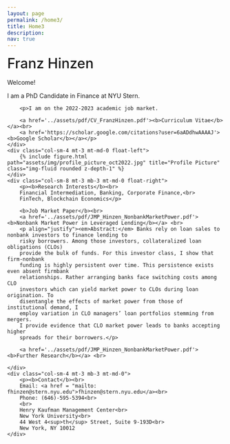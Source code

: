 ```yaml
---
layout: page
permalink: /home3/
title: Home3
description: 
nav: true
---
```

<div class="row justify-content-sm-center align-items-start d-block mt-0">
    <div class="col-sm-4 mt-0 mt-md-0 float-left" style="font-size:2.0rem; padding-top:0; margin-top:0; margin-bottom:0.5em; border:0; font-weight:500">
        Franz Hinzen
    </div>
    <div class="col-sm-8 mt-0 mt-md-0 float-right">
        <p style="margin-top:0.5rem">Welcome!</p>
        <p>I am a PhD Candidate in Finance at NYU Stern.</p>

        <p>I am on the 2022-2023 academic job market.

        <a href='../assets/pdf/CV_FranzHinzen.pdf'><b>Curriculum Vitae</b></a><br>
        <a href='https://scholar.google.com/citations?user=6aADdhwAAAAJ'><b>Google Scholar</b></a></p>
    </div>
    <div class="col-sm-4 mt-3 mt-md-0 float-left">
        {% include figure.html path="assets/img/profile_picture_oct2022.jpg" title="Profile Picture" class="img-fluid rounded z-depth-1" %}
    </div> 
    <div class="col-sm-8 mt-3 mb-3 mt-md-0 float-right">
        <p><b>Research Interests</b><br>
        Financial Intermediation, Banking, Corporate Finance,<br>
        FinTech, Blockchain Economics</p>

        <b>Job Market Paper</b><br>
        <a href='../assets/pdf/JMP_Hinzen_NonbankMarketPower.pdf'><b>Nonbank Market Power in Leveraged Lending</b></a> <br>
        <p align="justify"><em>Abstract:</em> Banks rely on loan sales to nonbank investors to finance lending to
        risky borrowers. Among those investors, collateralized loan obligations (CLOs)
        provide the bulk of funds. For this investor class, I show that firm-nonbank
        funding is highly persistent over time. This persistence exists even absent firmbank
        relationships. Rather arranging banks face switching costs among CLO
        investors which can yield market power to CLOs during loan origination. To
        disentangle the effects of market power from those of institutional demand, I
        employ variation in CLO managers’ loan portfolios stemming from mergers.
        I provide evidence that CLO market power leads to banks accepting higher
        spreads for their borrowers.</p>

        <a href='../assets/pdf/JMP_Hinzen_NonbankMarketPower.pdf'><b>Further Research</b></a> <br>

    </div>
    <div class="col-sm-4 mt-3 mb-3 mt-md-0">
        <p><b>Contact</b><br>
        Email: <a href = "mailto: fhinzen@stern.nyu.edu">fhinzen@stern.nyu.edu</a><br>
        Phone: (646)-595-5394<br>
        <br>
        Henry Kaufman Management Center<br>
        New York University<br>
        44 West 4<sup>th</sup> Street, Suite 9-193D<br>
        New York, NY 10012
    </div>
</div>

